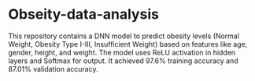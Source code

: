 # Obseity-data-analysis
This repository contains a DNN model to predict obesity levels (Normal Weight, Obesity Type I-III, Insufficient Weight) based on features like age, gender, height, and weight. The model uses ReLU activation in hidden layers and Softmax for output. It achieved 97.6% training accuracy and 87.01% validation accuracy.
